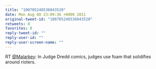 ```yaml
---
title: "100705248536043520"
date: Mon Aug 08 23:09:36 +0000 2011
original-tweet-id: "100705248536043520"
retweets: 0
favorites: 0
reply-tweet-id: ""
reply-user-id: ""
reply-user-screen-name: ""
---
```

RT <a href="https://twitter.com/Malarkey">@Malarkey</a>: In Judge Dredd comics, judges use foam that solidifies around rioters.
